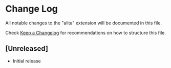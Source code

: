 # Change Log

All notable changes to the "alita" extension will be documented in this file.

Check [Keep a Changelog](http://keepachangelog.com/) for recommendations on how to structure this file.

## [Unreleased]

- Initial release